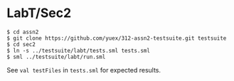 # LabT/Sec2

    $ cd assn2
    $ git clone https://github.com/yuex/312-assn2-testsuite.git testsuite
    $ cd sec2
    $ ln -s ../testsuite/labt/tests.sml tests.sml
    $ sml ../testsuite/labt/run.sml

See `val testFiles` in `tests.sml` for expected results.
